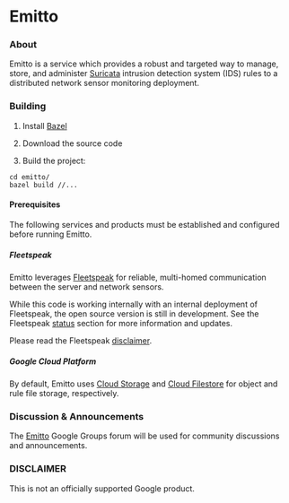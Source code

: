 # Emitto

### About

Emitto is a service which provides a robust and targeted way to manage, store,
and administer [Suricata](https://suricata-ids.org/) intrusion detection system
(IDS) rules to a distributed network sensor monitoring deployment.

### Building

1) Install [Bazel](https://bazel.build/)

2) Download the source code

3) Build the project:

```console
cd emitto/
bazel build //...
```

#### Prerequisites

The following services and products must be established and configured before
running Emitto.

##### Fleetspeak

Emitto leverages [Fleetspeak](https://github.com/google/fleetspeak) for
reliable, multi-homed communication between the server and network sensors.

While this code is working internally with an internal deployment of
Fleetspeak,
the open source version is still in development. See the Fleetspeak
[status](https://github.com/google/fleetspeak#status) section for more
information and updates.

Please read the Fleetspeak
[disclaimer](https://github.com/google/fleetspeak#disclaimer).

##### Google Cloud Platform

By default, Emitto uses [Cloud Storage](https://cloud.google.com/storage/) and
[Cloud Filestore](https://cloud.google.com/filestore/) for object and rule file
storage, respectively.

### Discussion & Announcements

The [Emitto](https://groups.google.com/forum/#!forum/emitto) Google Groups
forum
will be used for community discussions and announcements.

### DISCLAIMER

This is not an officially supported Google product.
